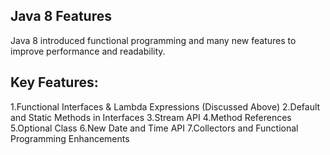 <h2>Java 8 Features</h2>
Java 8 introduced functional programming and many new features to improve performance and readability.

<h2>Key Features:</h2>
1.Functional Interfaces & Lambda Expressions (Discussed Above)
2.Default and Static Methods in Interfaces
3.Stream API
4.Method References
5.Optional Class
6.New Date and Time API
7.Collectors and Functional Programming Enhancements
